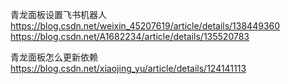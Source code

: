 

青龙面板设置飞书机器人
https://blog.csdn.net/weixin_45207619/article/details/138449360
https://blog.csdn.net/A1682234/article/details/135520783

青龙面板怎么更新依赖
https://blog.csdn.net/xiaojing_yu/article/details/124141113